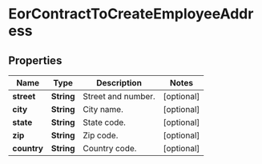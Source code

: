

# EorContractToCreateEmployeeAddress


## Properties

| Name | Type | Description | Notes |
|------------ | ------------- | ------------- | -------------|
|**street** | **String** | Street and number. |  [optional] |
|**city** | **String** | City name. |  [optional] |
|**state** | **String** | State code. |  [optional] |
|**zip** | **String** | Zip code. |  [optional] |
|**country** | **String** | Country code. |  [optional] |



